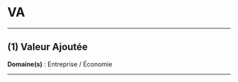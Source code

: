 # VA

--------------------

## (1) Valeur Ajoutée

**Domaine(s)** : Entreprise / Économie

--------------------